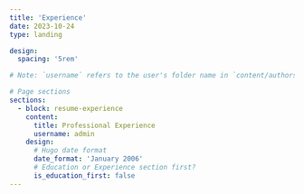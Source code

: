 ```yaml
---
title: 'Experience'
date: 2023-10-24
type: landing

design:
  spacing: '5rem'

# Note: `username` refers to the user's folder name in `content/authors/`

# Page sections
sections:
  - block: resume-experience
    content:
      title: Professional Experience
      username: admin
    design:
      # Hugo date format
      date_format: 'January 2006'
      # Education or Experience section first?
      is_education_first: false
---
```

